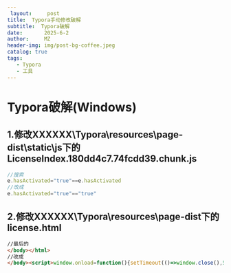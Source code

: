 ```yaml
---
 layout:     post
title:	Typora手动修改破解
subtitle:  Typora破解
date:       2025-6-2
author:     MZ
header-img: img/post-bg-coffee.jpeg
catalog: true
tags:
   - Typora
   - 工具
---
```


# Typora破解(Windows)

## 1.修改XXXXXX\Typora\resources\page-dist\static\js下的LicenseIndex.180dd4c7.74fcdd39.chunk.js

```js
//搜索
e.hasActivated="true"==e.hasActivated
//改成
e.hasActivated="true"=="true"
```

## 2.修改XXXXXX\Typora\resources\page-dist下的license.html

```html
//最后的
</body></html>
//改成
</body><script>window.onload=function(){setTimeout(()=>window.close(),5);}</script></html>
```


